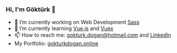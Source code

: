 ### Hi, I'm Göktürk 👋

<!--
**gokturkdogan/GokturkDogan** is a ✨ _special_ ✨ repository because its `README.md` (this file) appears on your GitHub profile.
-->

- 🔭 I’m currently working on Web Development [Sass](https://sass-lang.com/)
- 🌱 I’m currently learning [Vue.js](https://vuejs.org/) and [Vuex](https://vuex.vuejs.org/)
- 📫 How to reach me: gokturk.dogan@hotmail.com and [Linkedln](https://www.linkedin.com/in/gokturk-dogan/)
- My Portfolio: [gokturkdogan.online](http://gokturkdogan.online/)
